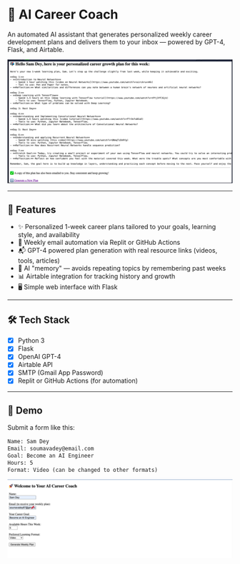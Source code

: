 # 🧠 AI Career Coach

An automated AI assistant that generates personalized weekly career development plans and delivers them to your inbox — powered by GPT-4, Flask, and Airtable.

![Career Coach Screenshot](https://github.com/soudey123/AI-Career-Coach/blob/main/AI%20Career%20Coach%20Weekly%20Plan.png)

---

## 🚀 Features

- ✨ Personalized 1-week career plans tailored to your goals, learning style, and availability
- 🔁 Weekly email automation via Replit or GitHub Actions
- 📬 GPT-4 powered plan generation with real resource links (videos, tools, articles)
- 🧠 AI "memory" — avoids repeating topics by remembering past weeks
- 📊 Airtable integration for tracking history and growth
- 🖥️ Simple web interface with Flask

---

## 🛠️ Tech Stack

- [x] Python 3
- [x] Flask
- [x] OpenAI GPT-4
- [x] Airtable API
- [x] SMTP (Gmail App Password)
- [x] Replit or GitHub Actions (for automation)

---

## 📸 Demo

Submit a form like this: 

```text
Name: Sam Dey
Email: soumavadey@email.com
Goal: Become an AI Engineer
Hours: 5
Format: Video (can be changed to other formats)
```
![User Form Submission](https://github.com/soudey123/AI-Career-Coach/blob/main/User%20Form%20Submission.png)
